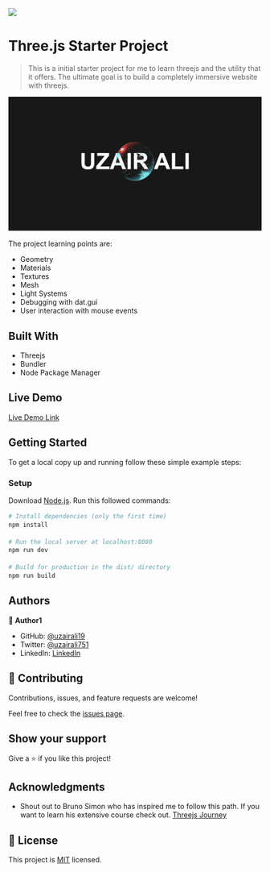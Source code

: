 ![](https://img.shields.io/badge/Microverse-blueviolet)

# Three.js Starter Project

> This is a initial starter project for me to learn threejs and the utility that it offers. The ultimate goal is to build a completely immersive website with threejs.

![screenshot](./screenshot.png)

The project learning points are:

- Geometry
- Materials
- Textures
- Mesh
- Light Systems
- Debugging with dat.gui
- User interaction with mouse events

## Built With

- Threejs
- Bundler
- Node Package Manager

## Live Demo

[Live Demo Link](https://uzairali19.github.io/basic-threejs/)

## Getting Started

To get a local copy up and running follow these simple example steps:

### Setup

Download [Node.js](https://nodejs.org/en/download/).
Run this followed commands:

```bash
# Install dependencies (only the first time)
npm install

# Run the local server at localhost:8080
npm run dev

# Build for production in the dist/ directory
npm run build
```

## Authors

👤 **Author1**

- GitHub: [@uzairali19](https://github.com/uzairali19)
- Twitter: [@uzairali751](https://twitter.com/Uzairali751)
- LinkedIn: [LinkedIn](https://www.linkedin.com/in/uzairali19/)

## 🤝 Contributing

Contributions, issues, and feature requests are welcome!

Feel free to check the [issues page](https://github.com/uzairali19/basic-threejs/issues/).

## Show your support

Give a ⭐️ if you like this project!

## Acknowledgments

- Shout out to Bruno Simon who has inspired me to follow this path. If you want to learn his extensive course check out. [Threejs Journey](https://threejs-journey.xyz/)

## 📝 License

This project is [MIT](./MIT.md) licensed.
